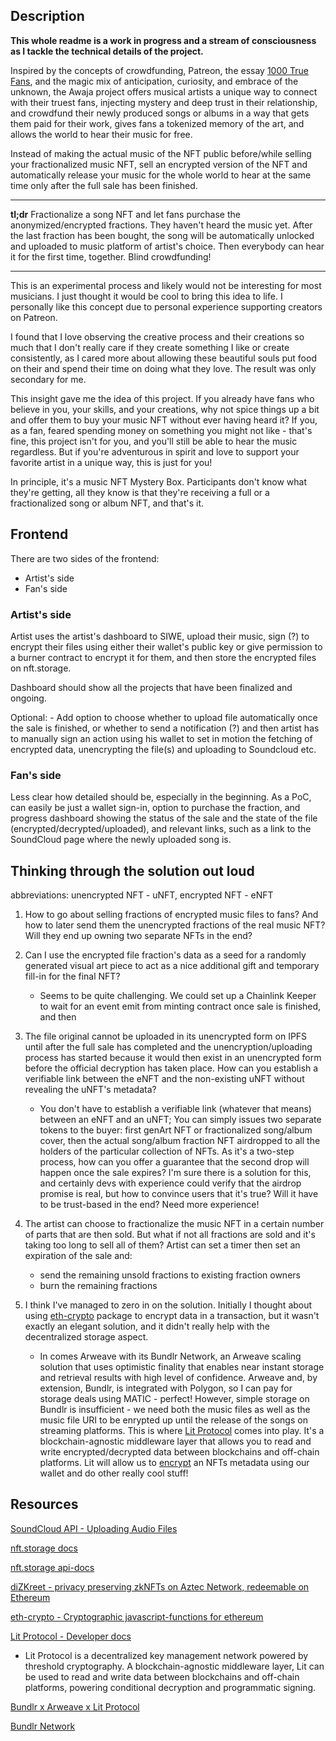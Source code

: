 ## Description

**This whole readme is a work in progress and a stream of consciousness as I tackle the technical details of the project.**

Inspired by the concepts of crowdfunding, Patreon, the essay [1000 True Fans](https://kk.org/thetechnium/1000-true-fans/), and the magic mix of anticipation, curiosity, and embrace of the unknown, the Awaja project offers musical artists a unique way to connect with their truest fans, injecting mystery and deep trust in their relationship, and crowdfund their newly produced songs or albums in a way that gets them paid for their work, gives fans a tokenized memory of the art, and allows the world to hear their music for free.

Instead of making the actual music of the NFT public before/while selling your fractionalized music NFT, sell an encrypted version of the NFT and automatically release your music for the whole world to hear at the same time only after the full sale has been finished.

---

**tl;dr** Fractionalize a song NFT and let fans purchase the anonymized/encrypted fractions. They haven't heard the music yet. After the last fraction has been bought, the song will be automatically unlocked and uploaded to music platform of artist's choice. Then everybody can hear it for the first time, together. Blind crowdfunding!

---

This is an experimental process and likely would not be interesting for most musicians. I just thought it would be cool to bring this idea to life. I personally like this concept due to personal experience supporting creators on Patreon.

I found that I love observing the creative process and their creations so much that I don't really care if they create something I like or create consistently, as I cared more about allowing these beautiful souls put food on their and spend their time on doing what they love. The result was only secondary for me.

This insight gave me the idea of this project. If you already have fans who believe in you, your skills, and your creations, why not spice things up a bit and offer them to buy your music NFT without ever having heard it? If you, as a fan, feared spending money on something you might not like - that's fine, this project isn't for you, and you'll still be able to hear the music regardless. But if you're adventurous in spirit and love to support your favorite artist in a unique way, this is just for you!

In principle, it's a music NFT Mystery Box. Participants don't know what they're getting, all they know is that they're receiving a full or a fractionalized song or album NFT, and that's it.

## Frontend

There are two sides of the frontend:

- Artist's side
- Fan's side

### Artist's side

Artist uses the artist's dashboard to SIWE, upload their music, sign (?) to encrypt their files using either their wallet's public key or give permission to a burner contract to encrypt it for them, and then store the encrypted files on nft.storage.

Dashboard should show all the projects that have been finalized and ongoing.

Optional: - Add option to choose whether to upload file automatically once the sale is finished, or whether to send a notification (?) and then artist has to manually sign an action using his wallet to set in motion the fetching of encrypted data, unencrypting the file(s) and uploading to Soundcloud etc.

### Fan's side

Less clear how detailed should be, especially in the beginning. As a PoC, can easily be just a wallet sign-in, option to purchase the fraction, and progress dashboard showing the status of the sale and the state of the file (encrypted/decrypted/uploaded), and relevant links, such as a link to the SoundCloud page where the newly uploaded song is.

## Thinking through the solution out loud

abbreviations: unencrypted NFT - uNFT, encrypted NFT - eNFT

1. How to go about selling fractions of encrypted music files to fans? And how to later send them the unencrypted fractions of the real music NFT? Will they end up owning two separate NFTs in the end?

2. Can I use the encrypted file fraction's data as a seed for a randomly generated visual art piece to act as a nice additional gift and temporary fill-in for the final NFT?

   - Seems to be quite challenging. We could set up a Chainlink Keeper to wait for an event emit from minting contract once sale is finished, and then

3. The file original cannot be uploaded in its unencrypted form on IPFS until after the full sale has completed and the unencryption/uploading process has started because it would then exist in an unencrypted form before the official decryption has taken place. How can you establish a verifiable link between the eNFT and the non-existing uNFT without revealing the uNFT's metadata?

   - You don't have to establish a verifiable link (whatever that means) between an eNFT and an uNFT; You can simply issues two separate tokens to the buyer: first genArt NFT or fractionalized song/album cover, then the actual song/album fraction NFT airdropped to all the holders of the particular collection of NFTs. As it's a two-step process, how can you offer a guarantee that the second drop will happen once the sale expires? I'm sure there is a solution for this, and certainly devs with experience could verify that the airdrop promise is real, but how to convince users that it's true? Will it have to be trust-based in the end? Need more experience!

4. The artist can choose to fractionalize the music NFT in a certain number of parts that are then sold. But what if not all fractions are sold and it's taking too long to sell all of them? Artist can set a timer then set an expiration of the sale and:

   - send the remaining unsold fractions to existing fraction owners
   - burn the remaining fractions

5. I think I've managed to zero in on the solution. Initially I thought about using [eth-crypto](https://github.com/pubkey/eth-crypto) package to encrypt data in a transaction, but it wasn't exactly an elegant solution, and it didn't really help with the decentralized storage aspect.

   - In comes Arweave with its Bundlr Network, an Arweave scaling solution that uses optimistic finality that enables near instant storage and retrieval results with high level of confidence. Arweave and, by extension, Bundlr, is integrated with Polygon, so I can pay for storage deals using MATIC - perfect! However, simple storage on Bundlr is insufficient - we need both the music files as well as the music file URI to be enrypted up until the release of the songs on streaming platforms. This is where [Lit Protocol](https://developer.litprotocol.com/) comes into play. It's a blockchain-agnostic middleware layer that allows you to read and write encrypted/decrypted data between blockchains and off-chain platforms. Lit will allow us to [encrypt](https://developer.litprotocol.com/ToolsAndExamples/SDKExamples/OnchainMetadata/encryptDecrypt) an NFTs metadata using our wallet and do other really cool stuff!

## Resources

[SoundCloud API - Uploading Audio Files](https://developers.soundcloud.com/docs/api/guide#uploading)

[nft.storage docs](https://nft.storage/docs/)

[nft.storage api-docs](https://nft.storage/api-docs/)

[diZKreet - privacy preserving zkNFTs on Aztec Network, redeemable on Ethereum](https://github.com/meirbank/ETHBogota2022)

[eth-crypto - Cryptographic javascript-functions for ethereum](https://github.com/pubkey/eth-crypto)

[Lit Protocol - Developer docs](https://developer.litprotocol.com/)

- Lit Protocol is a decentralized key management network powered by threshold cryptography. A blockchain-agnostic middleware layer, Lit can be used to read and write data between blockchains and off-chain platforms, powering conditional decryption and programmatic signing.

[Bundlr x Arweave x Lit Protocol](https://developer.litprotocol.com/toolsandexamples/integrations/bundlrxarweave/)

[Bundlr Network](https://docs.bundlr.network/)

